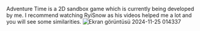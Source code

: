 Adventure Time is a 2D sandbox game which is currently being developed by me.
I recommend watching RyiSnow as his videos helped me a lot and you will see some similarities.
![Ekran görüntüsü 2024-11-25 014337](https://github.com/user-attachments/assets/312d6d6f-5fa6-4eca-84fe-db20531cab73)
